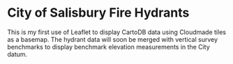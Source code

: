 City of Salisbury Fire Hydrants
===========

This is my first use of Leaflet to display CartoDB data using Cloudmade tiles as a basemap.  The hydrant data will soon be merged with vertical survey benchmarks to display benchmark elevation measurements in the City datum.
